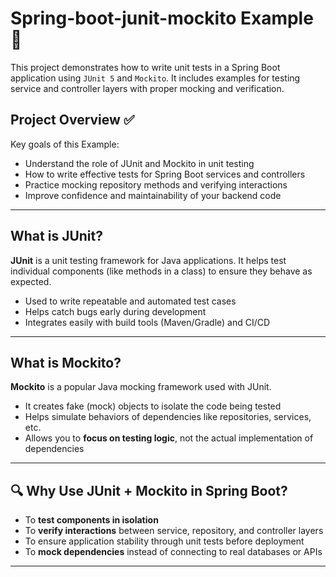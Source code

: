 # Spring-boot-junit-mockito Example 📘

This project demonstrates how to write unit tests in a Spring Boot application using `JUnit 5` and `Mockito`. It includes examples for testing service and controller layers with proper mocking and verification.

## Project Overview ✅ 

Key goals of this Example:
- Understand the role of JUnit and Mockito in unit testing
- How to write effective tests for Spring Boot services and controllers
- Practice mocking repository methods and verifying interactions
- Improve confidence and maintainability of your backend code

---

## What is JUnit?

**JUnit** is a unit testing framework for Java applications. It helps test individual components (like methods in a class) to ensure they behave as expected.

- Used to write repeatable and automated test cases
- Helps catch bugs early during development
- Integrates easily with build tools (Maven/Gradle) and CI/CD

---

## What is Mockito?

**Mockito** is a popular Java mocking framework used with JUnit.

- It creates fake (mock) objects to isolate the code being tested
- Helps simulate behaviors of dependencies like repositories, services, etc.
- Allows you to **focus on testing logic**, not the actual implementation of dependencies

---

## 🔍 Why Use JUnit + Mockito in Spring Boot?

- To **test components in isolation**
- To **verify interactions** between service, repository, and controller layers
- To ensure application stability through unit tests before deployment
- To **mock dependencies** instead of connecting to real databases or APIs

---

